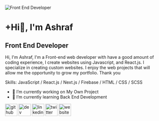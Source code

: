 ![Front End Developer](https://pbs.twimg.com/profile_banners/1355130501124685824/1641975916/1500x500)

# +Hi👋, I'm Ashraf
## Front End Developer

Hi, I'm Ashraf, I'm a Front-end web developer with have a good amount of coding experience, 
I create websites using Javascript, and React.js. I specialize in creating custom websites.
I enjoy the web projects that will allow me the opportunity to grow my portfolio. Thank you


Skills: JavaScript / React.js / Next.js / Firebase / HTML / CSS / SCSS

- 🔭 I’m currently working on My Own Project 
- 🌱 I’m currently learning Back End Development 


[<img src='https://cdn.jsdelivr.net/npm/simple-icons@3.0.1/icons/github.svg' alt='github' height='40'>](https://github.com/ashrafdev365)  [<img src='https://cdn.jsdelivr.net/npm/simple-icons@3.0.1/icons/hashnode.svg' alt='dev' height='40'>](/@ashrafdev)  [<img src='https://cdn.jsdelivr.net/npm/simple-icons@3.0.1/icons/linkedin.svg' alt='linkedin' height='40'>](https://www.linkedin.com/in/ashraf-%F0%9F%92%BB-ashraf-297301206//)  [<img src='https://cdn.jsdelivr.net/npm/simple-icons@3.0.1/icons/twitter.svg' alt='twitter' height='40'>](https://twitter.com/Ashraf_365)  [<img src='https://cdn.jsdelivr.net/npm/simple-icons@3.0.1/icons/icloud.svg' alt='website' height='40'>](https://ashraf365.vercel.app/)   
